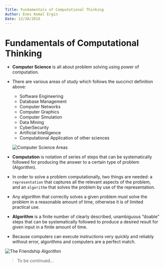 ```yaml
---
Title: Fundamentals of Computational Thinking
Author: Enes Kemal Ergin
Date: 12/20/2016
---
```


# Fundamentals of Computational Thinking


- __Computer Science__ is all about problem solving using power of computation.
- There are various areas of study which follows the succinct definition above:
    - Software Engineering
    - Database Management
    - Computer Networks
    - Computer Graphics
    - Computer Simulation
    - Data Mining
    - CyberSecurity
    - Artificial Intelligence
    - Computational Application of other sciences

    ![Computer Science Areas](http://ualr.edu/computerscience/files/2006/09/cs1-faq.png)

- __Computation__ is notation of series of steps that can be systematically followed for producing the answer to a certain type of problem (Algorithm).
- In order to solve a problem computationally, two things are needed: a ```representation``` that captures all the relevant aspects of the problem, and an ```algorithm``` that solves the problem by use of the representation.
- Any algorithm that correctly solves a given problem must solve the problem in a reasonable amount of time, otherwise it is of limited practical use.
- __Algorithm__ is a finite number of clearly described, unambiguous “doable” steps that can be systematically followed to produce a desired result for given input in a finite amount of time.
- Because computers can execute instructions very quickly and reliably without error, algorithms and computers are a perfect match.

![The Friendship Algorithm ](http://www.stupid.com/assets/images/friendship_algorithm_junior_shirt_2.jpg)

> To be continued...
